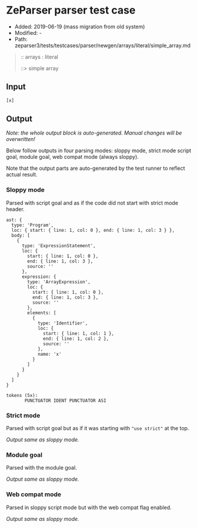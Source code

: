 # ZeParser parser test case

- Added: 2019-06-19 (mass migration from old system)
- Modified: -
- Path: zeparser3/tests/testcases/parser/newgen/arrays/literal/simple_array.md

> :: arrays : literal
>
> ::> simple array

## Input

`````js
[x]
`````

## Output

_Note: the whole output block is auto-generated. Manual changes will be overwritten!_

Below follow outputs in four parsing modes: sloppy mode, strict mode script goal, module goal, web compat mode (always sloppy).

Note that the output parts are auto-generated by the test runner to reflect actual result.

### Sloppy mode

Parsed with script goal and as if the code did not start with strict mode header.

`````
ast: {
  type: 'Program',
  loc: { start: { line: 1, col: 0 }, end: { line: 1, col: 3 } },
  body: [
    {
      type: 'ExpressionStatement',
      loc: {
        start: { line: 1, col: 0 },
        end: { line: 1, col: 3 },
        source: ''
      },
      expression: {
        type: 'ArrayExpression',
        loc: {
          start: { line: 1, col: 0 },
          end: { line: 1, col: 3 },
          source: ''
        },
        elements: [
          {
            type: 'Identifier',
            loc: {
              start: { line: 1, col: 1 },
              end: { line: 1, col: 2 },
              source: ''
            },
            name: 'x'
          }
        ]
      }
    }
  ]
}

tokens (5x):
       PUNCTUATOR IDENT PUNCTUATOR ASI
`````

### Strict mode

Parsed with script goal but as if it was starting with `"use strict"` at the top.

_Output same as sloppy mode._

### Module goal

Parsed with the module goal.

_Output same as sloppy mode._

### Web compat mode

Parsed in sloppy script mode but with the web compat flag enabled.

_Output same as sloppy mode._
